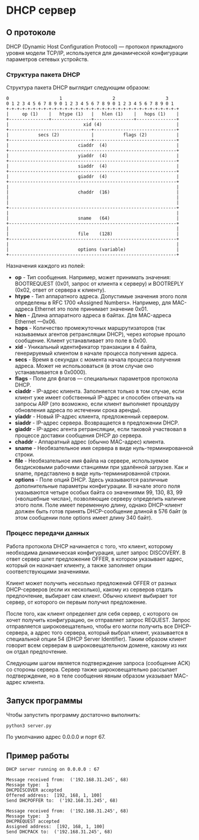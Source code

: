 # DHCP сервер
## О протоколе
DHCP (Dynamic Host Configuration Protocol) — протокол прикладного уровня модели TCP/IP, используется для динамической конфигурации параметров сетевых устройств.

### Структура пакета DHCP
Структура пакета DHCP выглядит следующим образом:
```
0                   1                   2                   3
0 1 2 3 4 5 6 7 8 9 0 1 2 3 4 5 6 7 8 9 0 1 2 3 4 5 6 7 8 9 0 1
+-+-+-+-+-+-+-+-+-+-+-+-+-+-+-+-+-+-+-+-+-+-+-+-+-+-+-+-+-+-+-+-+
|     op (1)    |   htype (1)   |   hlen (1)    |   hops (1)    |
+---------------+---------------+---------------+---------------+
|                            xid (4)                            |
+-------------------------------+-------------------------------+
|           secs (2)            |           flags (2)           |
+-------------------------------+-------------------------------+
|                          ciaddr  (4)                          |
+---------------------------------------------------------------+
|                          yiaddr  (4)                          |
+---------------------------------------------------------------+
|                          siaddr  (4)                          |
+---------------------------------------------------------------+
|                          giaddr  (4)                          |
+---------------------------------------------------------------+
|                                                               |
|                          chaddr  (16)                         |
|                                                               |
|                                                               |
+---------------------------------------------------------------+
|                                                               |
|                          sname   (64)                         |
+---------------------------------------------------------------+
|                                                               |
|                          file    (128)                        |
+---------------------------------------------------------------+
|                                                               |
|                          options (variable)                   |
+---------------------------------------------------------------+
```
Назначения каждого из полей:
* **op** - Тип сообщения. Например, может принимать значения: BOOTREQUEST (0x01, запрос от клиента к серверу) и BOOTREPLY (0x02, ответ от сервера к клиенту).
* **htype**	- Тип аппаратного адреса. Допустимые значения этого поля определены в RFC 1700 «Assigned Numbers». Например, для MAC-адреса Ethernet это поле принимает значение 0x01.
* **hlen** - Длина аппаратного адреса в байтах. Для MAC-адреса Ethernet —0x06.
* **hops** - Количество промежуточных маршрутизаторов (так называемых агентов ретрансляции DHCP), через которые прошло сообщение. Клиент устанавливает это поле в 0x00.
* **xid** - Уникальный идентификатор транзакции в 4 байта, генерируемый клиентом в начале процесса получения адреса.
* **secs** - Время в секундах с момента начала процесса получения адреса. Может не использоваться (в этом случае оно устанавливается в 0x0000).
* **flags** - Поле для флагов — специальных параметров протокола DHCP.
* **ciaddr** - IP-адрес клиента. Заполняется только в том случае, если клиент уже имеет собственный IP-адрес и способен отвечать на запросы ARP 
(это возможно, если клиент выполняет процедуру обновления адреса по истечении срока аренды).
* **yiaddr** - Новый IP-адрес клиента, предложенный сервером.
* **siaddr** - IP-адрес сервера. Возвращается в предложении DHCP.
* **giaddr** - IP-адрес агента ретрансляции, если таковой участвовал в процессе доставки сообщения DHCP до сервера.
* **chaddr** - Аппаратный адрес (обычно MAC-адрес) клиента.
* **sname** - Необязательное имя сервера в виде нуль-терминированной строки.
* **file** - Необязательное имя файла на сервере, используемое бездисковыми рабочими станциями при удалённой загрузке. Как и sname, представлено в виде нуль-терминированной строки.
* **options** -	Поле опций DHCP. Здесь указываются различные дополнительные параметры конфигурации. 
В начале этого поля указываются четыре особых байта со значениями 99, 130, 83, 99 («волшебные числа»), позволяющие серверу определить наличие этого поля. 
Поле имеет переменную длину, однако DHCP-клиент должен быть готов принять DHCP-сообщение длиной в 576 байт (в этом сообщении поле options имеет длину 340 байт).

### Процесс передачи данных
Работа протокола DHCP начинается с того, что клиент, которому необходима динамическая конфигурация, шлет запрос DISCOVERY. 
В ответ сервер шлет предложение OFFER, в котором указывает адрес, который он назначает клиенту, а также заполняет опции соответствующими значениями.

Клиент может получить несколько предложений OFFER от разных DHCP-серверов (если их несколько), какому из серверов отдать предпочтение, выбирает сам клиент. 
Обычно клиент выбирает тот сервер, от которого он первым получил предложение.

После того, как клиент определяет для себя сервер, с которого он хочет получить конфигурацию, он отправляет запрос REQUEST. 
Запрос отправляется широковещательно, чтобы его могли получить все DHCP-сервера, а адрес того сервера, который выбрал клиент, указывается в специальной опции 54 (DHCP Server Identifier).
Таким образом клиент говорит всем серверам в широковещательном домене, какому из них он отдал предпочтение.

Следующим шагом является подтверждение запроса (сообщение ACK) со стороны сервера. Сервер также широковещательно рассылает подтверждение, но в теле сообщения явным образом указывает МАС-адрес клиента.

## Запуск программы

Чтобы запустить программу достаточно выполнить:

```
python3 server.py
```

По умолчанию адрес 0.0.0.0 и порт 67.

## Пример работы

```
DHCP server running on 0.0.0.0 : 67

Message received from:  ('192.168.31.245', 68)
Message type:  1
DHCPDISCOVER accepted
Offered address:  [192, 168, 1, 100]
Send DHCPOFFER to:  ('192.168.31.245', 68)

Message received from:  ('192.168.31.245', 68)
Message type:  3
DHCPREQUEST accepted
Assigned address:  [192, 168, 1, 100]
Send DHCPACK to:  ('192.168.31.245', 68)
```
